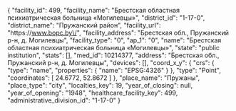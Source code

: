 {
    "facility_id": 499,
    "facility_name": "Брестская областная психиатрическая больница «Mогилевцы»",
    "district_id": "1-17-0",
    "district_name": "Пружанский район",
    "facility_url": "https:\/\/www.bopc.by\/",
    "facility_address": "Брестская обл., Пружанский р-н, д. Могилевцы",
    "facility_type": "0",
    "ap_1": "0",
    "name": "Брестская областная психиатрическая больница «Mогилевцы»",
    "state": "public institution",
    "stats": [],
    "med_id": 10214377,
    "address": "Брестская обл., Пружанский р-н, д. Могилевцы",
    "devices": [],
    "coord_x_y": {
        "crs": {
            "type": "name",
            "properties": {
                "name": "EPSG:4326"
            }
        },
        "type": "Point",
        "coordinates": [
            24.6772,
            52.8672
        ]
    },
    "place_name": "Пружаны",
    "place_type": "city",
    "localties_key": 19,
    "year_of_closing": null,
    "year_of_opening": "1948",
    "healthcare_facility_key": 499,
    "administrative_division_id": "1-17-0"
}